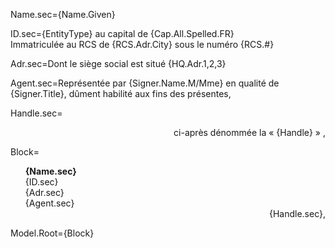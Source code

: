 Name.sec={Name.Given}

ID.sec={EntityType} au capital de {Cap.All.Spelled.FR}<br>Immatriculée au RCS de {RCS.Adr.City} sous le numéro {RCS.#}

Adr.sec=Dont le siège social est situé {HQ.Adr.1,2,3}

Agent.sec=Représentée par {Signer.Name.M/Mme} en qualité de {Signer.Title}, dûment habilité aux fins des présentes,

Handle.sec=<div align="right">ci-après dénommée la « {Handle} » ,</div>

Block=<ul type="none"><b>{Name.sec}</b></li><li>{ID.sec}</li><li>{Adr.sec}</li><li>{Agent.sec}<br><div align="right">{Handle.sec},</div></ul>

Model.Root={Block}
